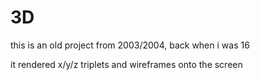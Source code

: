 3D
==
this is an old project from 2003/2004, back when i was 16

it rendered x/y/z triplets and wireframes onto the screen
